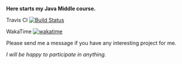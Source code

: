 <strong> Here starts my Java Middle course. </strong>



Travis CI [![Build Status](https://app.travis-ci.com/i1rr/job4j_threads.svg?branch=main)](https://app.travis-ci.com/i1rr/job4j_threads)

WakaTime [![wakatime](https://wakatime.com/badge/user/b80b1828-ea1c-4bed-8675-4e9364f5dee7.svg)](https://wakatime.com/@b80b1828-ea1c-4bed-8675-4e9364f5dee7)

<p>Please send me a message if you have any interesting project for me. </p>
<i> I will be happy to participate in anything.</i>
